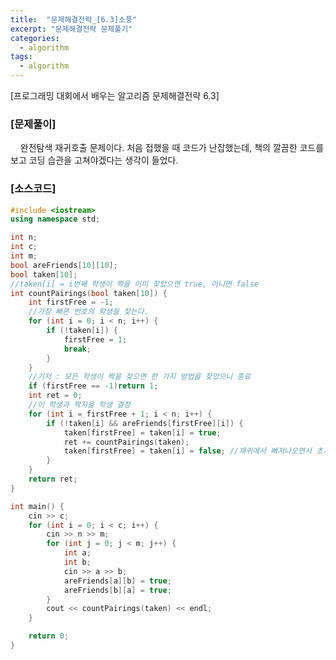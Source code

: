 ```yaml
---
title:  "문제해결전략_[6.3]소풍"
excerpt: "문제해결전략 문제풀기"
categories:
  - algorithm
tags:
  - algorithm
---
```

[프로그래밍 대회에서 배우는 알고리즘 문제해결전략 6.3]
### [문제풀이]
&nbsp;&nbsp;&nbsp;&nbsp;완전탐색 재귀호출 문제이다. 처음 접했을 때 코드가 난잡했는데, 책의 깔끔한 코드를 보고 코딩 습관을 고쳐야겠다는 생각이 들었다. 

### [소스코드]
~~~cpp
#include <iostream>
using namespace std;

int n;
int c;
int m;
bool areFriends[10][10];
bool taken[10];
//taken[i] = i번째 학생이 짝을 이미 찾았으면 true, 아니면 false
int countPairings(bool taken[10]) {
	int firstFree = -1;
	//가장 빠른 번호의 학생을 찾는다.
	for (int i = 0; i < n; i++) {
		if (!taken[i]) {
			firstFree = 1;
			break;
		}
	}
	//기저 : 모든 학생이 짝을 찾으면 한 가지 방법을 찾았으니 종료
	if (firstFree == -1)return 1;
	int ret = 0;
	//이 학생과 짝지을 학생 결정
	for (int i = firstFree + 1; i < n; i++) {
		if (!taken[i] && areFriends[firstFree][i]) {
			taken[firstFree] = taken[i] = true;
			ret += countPairings(taken);
			taken[firstFree] = taken[i] = false; //재귀에서 빠져나오면서 초기화
		}
	}
	return ret;
}

int main() {
	cin >> c;
	for (int i = 0; i < c; i++) {
		cin >> n >> m;
		for (int j = 0; j < m; j++) {
			int a;
			int b;
			cin >> a >> b;
			areFriends[a][b] = true;
			areFriends[b][a] = true;
		}
		cout << countPairings(taken) << endl;
	}

	return 0;
}
~~~